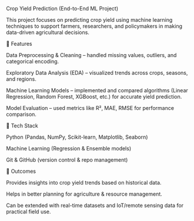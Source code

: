 Crop Yield Prediction (End-to-End ML Project)

This project focuses on predicting crop yield using machine learning techniques to support farmers, researchers, and policymakers in making data-driven agricultural decisions.

🚀 Features

Data Preprocessing & Cleaning – handled missing values, outliers, and categorical encoding.

Exploratory Data Analysis (EDA) – visualized trends across crops, seasons, and regions.

Machine Learning Models – implemented and compared algorithms (Linear Regression, Random Forest, XGBoost, etc.) for accurate yield prediction.

Model Evaluation – used metrics like R², MAE, RMSE for performance comparison.


📂 Tech Stack

Python (Pandas, NumPy, Scikit-learn, Matplotlib, Seaborn)

Machine Learning (Regression & Ensemble models)

Git & GitHub (version control & repo management)

🎯 Outcomes

Provides insights into crop yield trends based on historical data.

Helps in better planning for agriculture & resource management.

Can be extended with real-time datasets and IoT/remote sensing data for practical field use.
